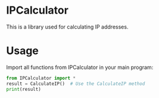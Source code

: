 
# IPCalculator
This is a library used for calculating IP addresses.

# Usage
Import all functions from IPCalculator in your main program:
```python
from IPCalculator import *
result = CalculateIP()  # Use the CalculateIP method
print(result)
